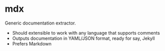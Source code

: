 # mdx

Generic documentation extractor.

* Should extensible to work with any language that supports comments
* Outputs documentation in YAML/JSON format, ready for say, Jekyll
* Prefers Markdown
